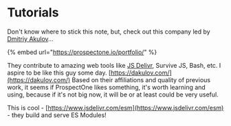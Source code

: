 # Tutorials

Don't know where to stick this note, but, check out this company led by [Dmitriy Akulov](https://dakulov.com/)...

{% embed url="https://prospectone.io/portfolio/" %}

They contribute to amazing web tools like [JS Delivr](https://www.jsdelivr.com/), Survive JS, Bash, etc. I aspire to be like this guy some day. [https://dakulov.com/](https://dakulov.com/) Based on their affiliations and quality of previous work, it seems if ProspectOne likes something, it's worth learning and using, because if it's not big now, it will be or at least could be very useful.

This is cool - [https://www.jsdelivr.com/esm](https://www.jsdelivr.com/esm) - they build and serve ES Modules!

